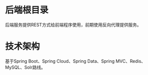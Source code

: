 # 后端根目录
后端服务提供REST方式给前端程序使用，前期使用反向代理提供服务。

# 技术架构
基于Spring Boot、Spring Cloud、Spring Data、Spring MVC、Redis、MySQL、Solr路线。


